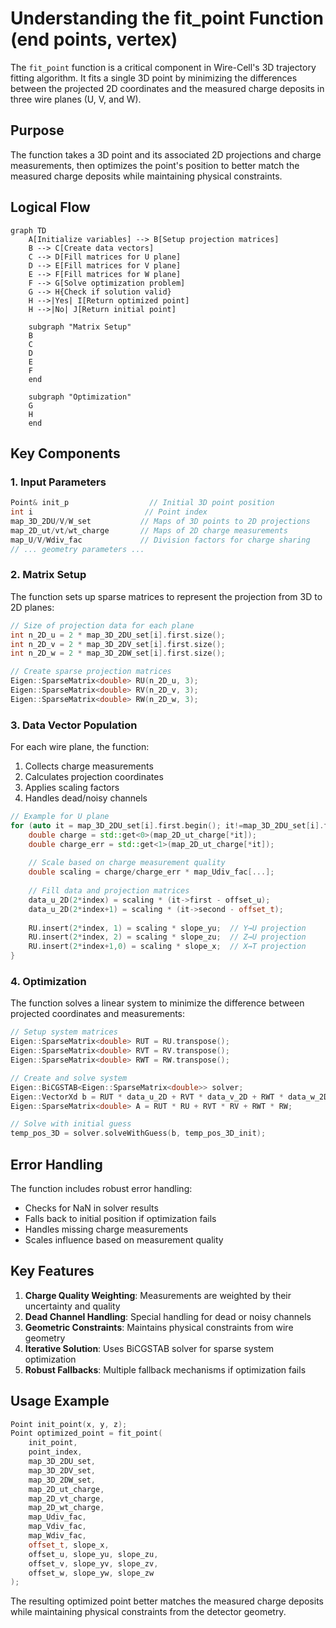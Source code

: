 # Understanding the fit_point Function (end points, vertex)

The `fit_point` function is a critical component in Wire-Cell's 3D trajectory fitting algorithm. It fits a single 3D point by minimizing the differences between the projected 2D coordinates and the measured charge deposits in three wire planes (U, V, and W).

## Purpose

The function takes a 3D point and its associated 2D projections and charge measurements, then optimizes the point's position to better match the measured charge deposits while maintaining physical constraints.

## Logical Flow

```mermaid
graph TD
    A[Initialize variables] --> B[Setup projection matrices]
    B --> C[Create data vectors]
    C --> D[Fill matrices for U plane]
    D --> E[Fill matrices for V plane]
    E --> F[Fill matrices for W plane]
    F --> G[Solve optimization problem]
    G --> H{Check if solution valid}
    H -->|Yes| I[Return optimized point]
    H -->|No| J[Return initial point]

    subgraph "Matrix Setup"
    B
    C
    D
    E
    F
    end

    subgraph "Optimization"
    G
    H
    end
```

## Key Components

### 1. Input Parameters

```cpp
Point& init_p                  // Initial 3D point position
int i                         // Point index
map_3D_2DU/V/W_set           // Maps of 3D points to 2D projections
map_2D_ut/vt/wt_charge       // Maps of 2D charge measurements
map_U/V/Wdiv_fac             // Division factors for charge sharing
// ... geometry parameters ...
```

### 2. Matrix Setup

The function sets up sparse matrices to represent the projection from 3D to 2D planes:

```cpp
// Size of projection data for each plane
int n_2D_u = 2 * map_3D_2DU_set[i].first.size();
int n_2D_v = 2 * map_3D_2DV_set[i].first.size();
int n_2D_w = 2 * map_3D_2DW_set[i].first.size();

// Create sparse projection matrices
Eigen::SparseMatrix<double> RU(n_2D_u, 3);
Eigen::SparseMatrix<double> RV(n_2D_v, 3);
Eigen::SparseMatrix<double> RW(n_2D_w, 3);
```

### 3. Data Vector Population

For each wire plane, the function:
1. Collects charge measurements
2. Calculates projection coordinates
3. Applies scaling factors
4. Handles dead/noisy channels

```cpp
// Example for U plane
for (auto it = map_3D_2DU_set[i].first.begin(); it!=map_3D_2DU_set[i].first.end(); it++) {
    double charge = std::get<0>(map_2D_ut_charge[*it]);
    double charge_err = std::get<1>(map_2D_ut_charge[*it]);
    
    // Scale based on charge measurement quality
    double scaling = charge/charge_err * map_Udiv_fac[...];
    
    // Fill data and projection matrices
    data_u_2D(2*index) = scaling * (it->first - offset_u);
    data_u_2D(2*index+1) = scaling * (it->second - offset_t);
    
    RU.insert(2*index, 1) = scaling * slope_yu;  // Y→U projection
    RU.insert(2*index, 2) = scaling * slope_zu;  // Z→U projection
    RU.insert(2*index+1,0) = scaling * slope_x;  // X→T projection
}
```

### 4. Optimization

The function solves a linear system to minimize the difference between projected coordinates and measurements:

```cpp
// Setup system matrices
Eigen::SparseMatrix<double> RUT = RU.transpose();
Eigen::SparseMatrix<double> RVT = RV.transpose();
Eigen::SparseMatrix<double> RWT = RW.transpose();

// Create and solve system
Eigen::BiCGSTAB<Eigen::SparseMatrix<double>> solver;
Eigen::VectorXd b = RUT * data_u_2D + RVT * data_v_2D + RWT * data_w_2D;
Eigen::SparseMatrix<double> A = RUT * RU + RVT * RV + RWT * RW;

// Solve with initial guess
temp_pos_3D = solver.solveWithGuess(b, temp_pos_3D_init);
```

## Error Handling

The function includes robust error handling:
- Checks for NaN in solver results
- Falls back to initial position if optimization fails
- Handles missing charge measurements
- Scales influence based on measurement quality

## Key Features

1. **Charge Quality Weighting**: Measurements are weighted by their uncertainty and quality
2. **Dead Channel Handling**: Special handling for dead or noisy channels
3. **Geometric Constraints**: Maintains physical constraints from wire geometry
4. **Iterative Solution**: Uses BiCGSTAB solver for sparse system optimization
5. **Robust Fallbacks**: Multiple fallback mechanisms if optimization fails

## Usage Example

```cpp
Point init_point(x, y, z);
Point optimized_point = fit_point(
    init_point,
    point_index,
    map_3D_2DU_set,
    map_3D_2DV_set,
    map_3D_2DW_set,
    map_2D_ut_charge,
    map_2D_vt_charge,
    map_2D_wt_charge,
    map_Udiv_fac,
    map_Vdiv_fac,
    map_Wdiv_fac,
    offset_t, slope_x,
    offset_u, slope_yu, slope_zu,
    offset_v, slope_yv, slope_zv,
    offset_w, slope_yw, slope_zw
);
```

The resulting optimized point better matches the measured charge deposits while maintaining physical constraints from the detector geometry.